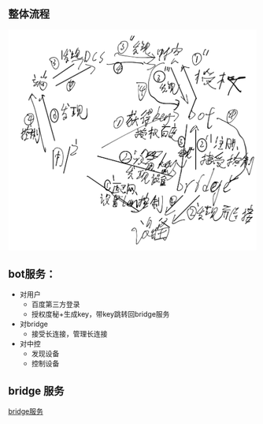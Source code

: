 ## 整体流程

![流程](design.png)

## bot服务：

* 对用户
    * 百度第三方登录
    * 授权度秘+生成key，带key跳转回bridge服务
* 对bridge
    * 接受长连接，管理长连接
* 对中控
    * 发现设备
    * 控制设备

## bridge 服务
  
[bridge服务](http://wangp.org:8081/wangpeng/duer_iot_local_bridge)
